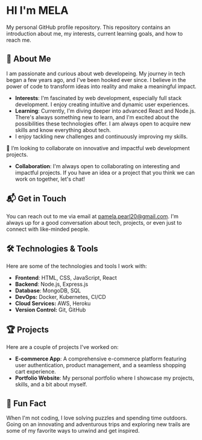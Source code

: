 # HI I'm MELA
My personal GitHub profile repository. This repository contains an introduction about me, my interests, current learning goals, and how to reach me.

## 🌟 About Me
I am passionate and curious about web developeing. My journey in tech began a few years ago, and I've been hooked ever since. I believe in the power of code to transform ideas into reality and make a meaningful impact.

- **Interests**: I'm fascinated by web development, especially full stack development. I enjoy creating intuitive and dynamic user experiences.
- **Learning**: Currently, I'm diving deeper into advanced React and Node.js. There's always something new to learn, and I'm excited about the possibilities these technologies offer. I am always open to acquire new skills and know everything about tech.
- I enjoy tackling new challenges and continuously improving my skills.

💞️ I’m looking to collaborate on innovative and impactful web development projects.


- **Collaboration**: I'm always open to collaborating on interesting and impactful projects. If you have an idea or a project that you think we can work on together, let's chat!

## 📬 Get in Touch

You can reach out to me via email at pamela.pearl20@gmail.com. I'm always up for a good conversation about tech, projects, or even just to connect with like-minded people.

## 🛠️ Technologies & Tools

Here are some of the technologies and tools I work with:

- **Frontend**: HTML, CSS, JavaScript, React
- **Backend**: Node.js, Express.js
- **Database**: MongoDB, SQL
-  **DevOps:** Docker, Kubernetes, CI/CD
- **Cloud Services:** AWS, Heroku
- **Version Control:** Git, GitHub
  

## 🏆 Projects

Here are a couple of projects I've worked on:

- **E-commerce App**: A comprehensive e-commerce platform featuring user authentication, product management, and a seamless shopping cart experience.
- **Portfolio Website**: My personal portfolio where I showcase my projects, skills, and a bit about myself.

## 🎯 Fun Fact

When I'm not coding, I love solving puzzles and spending time outdoors. Going on an innovating and adventurous trips and exploring new trails are some of my favorite ways to unwind and get inspired.


